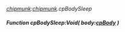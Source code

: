 _[chipmunk](../../modules/chipmunk/chipmunk-module.md):[chipmunk](../../modules/chipmunk/chipmunk-module.md).cpBodySleep_
##### Function cpBodySleep:Void( body:[cpBody](../../modules/chipmunk/chipmunk-cpbody.md) )
